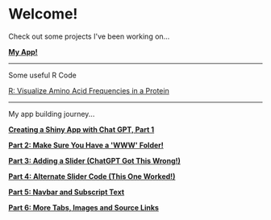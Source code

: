 # Welcome!

Check out some projects I've been working on...

**[My App!](https://tammielisa.shinyapps.io/hemo2/)**

_________________________

Some useful R Code

[R: Visualize Amino Acid Frequencies in a Protein](rproseq.md)

_________________________

My app building journey...

**[Creating a Shiny App with Chat GPT, Part 1](pymolshiny1.md)**

**[Part 2: Make Sure You Have a 'WWW' Folder!](pymolshiny2.md)**

**[Part 3: Adding a Slider (ChatGPT Got This Wrong!)](pymolshiny3.md)**

**[Part 4: Alternate Slider Code (This One Worked!)](pymolshiny4.md)**

**[Part 5: Navbar and Subscript Text](pymolshiny5.md)**

**[Part 6: More Tabs, Images and Source Links](pymolshiny6)**

